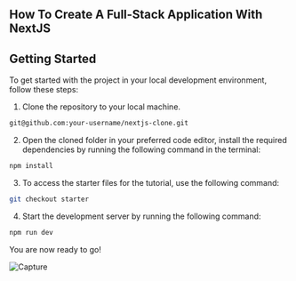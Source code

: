 ## How To Create A Full-Stack Application With NextJS

## Getting Started

To get started with the project in your local development environment, follow
these steps:

1. Clone the repository to your local machine.

```bash
git@github.com:your-username/nextjs-clone.git
```

2. Open the cloned folder in your preferred code editor, install the required
   dependencies by running the following command in the terminal:

```bash
npm install
```

3. To access the starter files for the tutorial, use the following command:

```bash
git checkout starter
```

4. Start the development server by running the following command:

```bash
npm run dev
```

You are now ready to go!


![Capture](https://github.com/Manola-zn/nextjs-clone/assets/55177325/9823c0c9-a488-48ca-b583-351fe095f47b)



